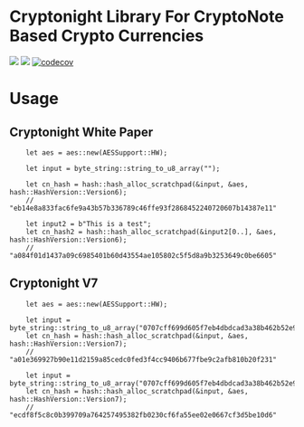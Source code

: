 # Cryptonight Library For CryptoNote Based Crypto Currencies

[![](https://travis-ci.com/cryptonote-rust/cryptonight.svg?branch=master)](https://travis-ci.com/cryptonote-rust/cryptonight)
[![](https://img.shields.io/crates/v/cryptonote-cryptonight.svg)](https://crates.io/crates/cryptonote-cryptonight)
[![codecov](https://codecov.io/gh/cryptonote-rust/cryptonight/branch/master/graph/badge.svg)](https://codecov.io/gh/cryptonote-rust/cryptonight)


# Usage

## Cryptonight White Paper
```
    let aes = aes::new(AESSupport::HW);

    let input = byte_string::string_to_u8_array("");
    
    let cn_hash = hash::hash_alloc_scratchpad(&input, &aes, hash::HashVersion::Version6);
    // "eb14e8a833fac6fe9a43b57b336789c46ffe93f2868452240720607b14387e11"

    let input2 = b"This is a test";
    let cn_hash2 = hash::hash_alloc_scratchpad(&input2[0..], &aes, hash::HashVersion::Version6);
    // "a084f01d1437a09c6985401b60d43554ae105802c5f5d8a9b3253649c0be6605"
```

## Cryptonight V7
```
    let aes = aes::new(AESSupport::HW);

    let input = byte_string::string_to_u8_array("0707cff699d605f7eb4dbdcad3a38b462b52e9b8ecdf06fb4c95bc5b058a177f84d327f27db739430000000363862429fb90c0fc35fcb9f760c484c8532ee5f2a7cbea4e769d44cd12a7f201");
    let cn_hash = hash::hash_alloc_scratchpad(&input, &aes, hash::HashVersion::Version7);
    // "a01e369927b90e11d2159a85cedc0fed3f4cc9406b677fbe9c2afb810b20f231"

    let input = byte_string::string_to_u8_array("0707cff699d605f7eb4dbdcad3a38b462b52e9b8ecdf06fb4c95bc5b058a177f84d327f27db739420000000363862429fb90c0fc35fcb9f760c484c8532ee5f2a7cbea4e769d44cd12a7f201");
    let cn_hash = hash::hash_alloc_scratchpad(&input, &aes, hash::HashVersion::Version7);
    // "ecdf8f5c8c0b399709a764257495382fb0230cf6fa55ee02e0667cf3d5be10d6"
```

